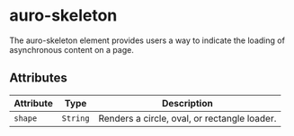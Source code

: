 # auro-skeleton

The auro-skeleton element provides users a way to indicate the loading of asynchronous content on a page.

## Attributes

| Attribute | Type     | Description                                  |
|-----------|----------|----------------------------------------------|
| `shape`   | `String` | Renders a circle, oval, or rectangle loader. |
